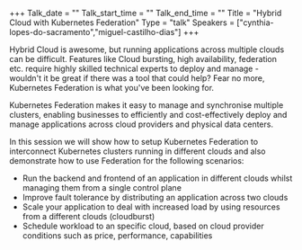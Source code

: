 +++
Talk_date = ""
Talk_start_time = ""
Talk_end_time = ""
Title = "Hybrid Cloud with Kubernetes Federation"
Type = "talk"
Speakers = ["cynthia-lopes-do-sacramento","miguel-castilho-dias"]
+++

<p>Hybrid Cloud is awesome, but running applications across multiple clouds can be difficult. Features like Cloud bursting, high availability, federation etc. require highly skilled technical experts to deploy and manage - wouldn't it be great if there was a tool that could help? Fear no more, Kubernetes Federation is what you've been looking for.</p>

<p>Kubernetes Federation makes it easy to manage and synchronise multiple clusters, enabling businesses to efficiently and cost-effectively deploy and manage applications across cloud providers and physical data centers.</p>

<p>In this session we will show how to setup Kubernetes Federation to interconnect Kubernetes clusters running in different clouds and  also demonstrate how to use Federation for the following scenarios:</p>
<ul>
  <li>Run the backend and frontend of an application in different clouds whilst managing them from a single control plane</li>
  <li>Improve fault tolerance by distributing an application across two clouds</li>
  <li>Scale your application to deal with increased load by using resources from a different clouds (cloudburst)</li>
  <li>Schedule workload to an specific cloud, based on cloud provider conditions such as price, performance, capabilities</li>
</ul>
